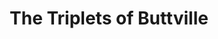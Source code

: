 ---
layout: photograph
title: The Triplets of Buttville
section: photo
type: photo, holga
description: Personal Photograph
alt: A double-exposure of two laughing men with a beach umbrella
medium: Medium Format Photograph Print 
large-image: umbrella-boys.jpg
small-image: umbrella-boys.jpg
size: 994x1000
---